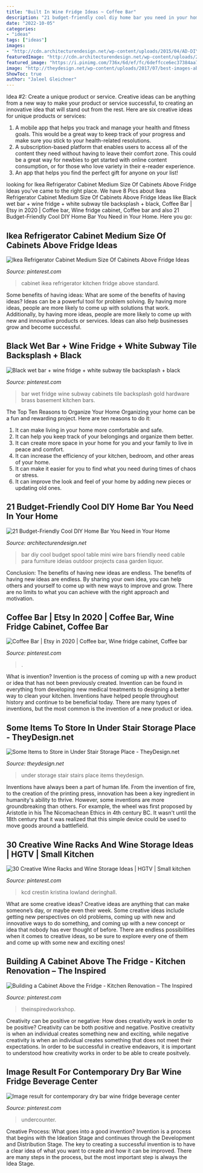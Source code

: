 ```yaml
---
title: "Built In Wine Fridge Ideas ~ Coffee Bar"
description: "21 budget-friendly cool diy home bar you need in your home"
date: "2022-10-05"
categories:
- "ideas"
tags: ["ideas"]
images:
- "http://cdn.architecturendesign.net/wp-content/uploads/2015/04/AD-DIY-Home-Bar-2.jpg"
featuredImage: "http://cdn.architecturendesign.net/wp-content/uploads/2015/04/AD-DIY-Home-Bar-2.jpg"
featured_image: "https://i.pinimg.com/736x/6d/ef/fc/6deffcce6ec37384aa707e67652842ea.jpg"
image: "http://theydesign.net/wp-content/uploads/2017/07/best-images-about-under-stairs-ideas-on-pinterest-storage-throughout-under-stair-storage-some-items-to-store-in-under-stair-storage-place.jpg"
ShowToc: true
author: "Jaleel Gleichner"
---
```



Idea #2: Create a unique product or service.
Creative ideas can be anything from a new way to make your product or service successful, to creating an innovative idea that will stand out from the rest. Here are six creative ideas for unique products or services: 
1. A mobile app that helps you track and manage your health and fitness goals. This would be a great way to keep track of your progress and make sure you stick to your health-related resolutions. 
2. A subscription-based platform that enables users to access all of the content they need without having to leave their comfort zone. This could be a great way for newbies to get started with online content consumption, or for those who love variety in their e-reader experience. 
3. An app that helps you find the perfect gift for anyone on your list!

	

		
looking for Ikea Refrigerator Cabinet Medium Size Of Cabinets Above Fridge Ideas you've came to the right place. We have 8 Pics about Ikea Refrigerator Cabinet Medium Size Of Cabinets Above Fridge Ideas like Black wet bar + wine fridge + white subway tile backsplash + black, Coffee Bar | Etsy in 2020 | Coffee bar, Wine fridge cabinet, Coffee bar and also 21 Budget-Friendly Cool DIY Home Bar You Need in Your Home. Here you go:
		
    
## Ikea Refrigerator Cabinet Medium Size Of Cabinets Above Fridge Ideas

<img loading=lazy src="https://i.pinimg.com/736x/a0/7a/93/a07a93a19d45e9d7d83aedd79eab8c2a.jpg" onerror="this.onerror=null;this.src='https://tse3.mm.bing.net/th?id=OIP.V6mu9I79xYkvnkcndQaZXQHaLH&amp;pid=15.1';" alt="Ikea Refrigerator Cabinet Medium Size Of Cabinets Above Fridge Ideas">

_Source: pinterest.com_

>cabinet ikea refrigerator kitchen fridge above standard. 

	

Some benefits of having ideas: What are some of the benefits of having ideas?
Ideas can be a powerful tool for problem solving. By having more ideas, people are more likely to come up with solutions that work. Additionally, by having more ideas, people are more likely to come up with new and innovative products or services. Ideas can also help businesses grow and become successful.

    
## Black Wet Bar + Wine Fridge + White Subway Tile Backsplash + Black

<img loading=lazy src="https://i.pinimg.com/736x/cb/67/00/cb670057a76334e2fa3ddaec6c0a7ccf.jpg" onerror="this.onerror=null;this.src='https://tse3.mm.bing.net/th?id=OIP.cEnVpcwwDNBecDG_TeQ9fQHaLH&amp;pid=15.1';" alt="Black wet bar + wine fridge + white subway tile backsplash + black">

_Source: pinterest.com_

>bar wet fridge wine subway cabinets tile backsplash gold hardware brass basement kitchen bars. 

	

The Top Ten Reasons to Organize Your Home
Organizing your home can be a fun and rewarding project. Here are ten reasons to do it: 
1. It can make living in your home more comfortable and safe.
2. It can help you keep track of your belongings and organize them better. 
3. It can create more space in your home for you and your family to live in peace and comfort. 
4. It can increase the efficiency of your kitchen, bedroom, and other areas of your home. 
5. It can make it easier for you to find what you need during times of chaos or stress. 
6. It can improve the look and feel of your home by adding new pieces or updating old ones. 

    
## 21 Budget-Friendly Cool DIY Home Bar You Need In Your Home

<img loading=lazy src="http://cdn.architecturendesign.net/wp-content/uploads/2015/04/AD-DIY-Home-Bar-2.jpg" onerror="this.onerror=null;this.src='https://tse2.mm.bing.net/th?id=OIP.qTqZfqwmLmWmakzlwJCINQHaKA&amp;pid=15.1';" alt="21 Budget-Friendly Cool DIY Home Bar You Need in Your Home">

_Source: architecturendesign.net_

>bar diy cool budget spool table mini wire bars friendly need cable para furniture ideias outdoor projects casa garden liquor. 

	

Conclusion: The benefits of having new ideas are endless.
The benefits of having new ideas are endless. By sharing your own idea, you can help others and yourself to come up with new ways to improve and grow. There are no limits to what you can achieve with the right approach and motivation.

    
## Coffee Bar | Etsy In 2020 | Coffee Bar, Wine Fridge Cabinet, Coffee Bar

<img loading=lazy src="https://i.pinimg.com/736x/de/60/63/de6063a4861adf9af049a6358f677d46.jpg" onerror="this.onerror=null;this.src='https://tse3.mm.bing.net/th?id=OIP.mRxiuooLec48Gy43rXsbpQHaJ3&amp;pid=15.1';" alt="Coffee Bar | Etsy in 2020 | Coffee bar, Wine fridge cabinet, Coffee bar">

_Source: pinterest.com_

>. 

	

What is invention?
Invention is the process of coming up with a new product or idea that has not been previously created. Invention can be found in everything from developing new medical treatments to designing a better way to clean your kitchen. Inventions have helped people throughout history and continue to be beneficial today. There are many types of inventions, but the most common is the invention of a new product or idea.

    
## Some Items To Store In Under Stair Storage Place - TheyDesign.net

<img loading=lazy src="http://theydesign.net/wp-content/uploads/2017/07/best-images-about-under-stairs-ideas-on-pinterest-storage-throughout-under-stair-storage-some-items-to-store-in-under-stair-storage-place.jpg" onerror="this.onerror=null;this.src='https://tse3.mm.bing.net/th?id=OIP.pw6EandPg4vhyFwVOJZaYQHaLH&amp;pid=15.1';" alt="Some Items to Store in Under Stair Storage Place - TheyDesign.net">

_Source: theydesign.net_

>under storage stair stairs place items theydesign. 

	

Inventions have always been a part of human life. From the invention of fire, to the creation of the printing press, innovation has been a key ingredient in humanity's ability to thrive. However, some inventions are more groundbreaking than others. For example, the wheel was first proposed by Aristotle in his The Nicomachean Ethics in 4th century BC. It wasn't until the 18th century that it was realized that this simple device could be used to move goods around a battlefield.

    
## 30 Creative Wine Racks And Wine Storage Ideas | HGTV | Small Kitchen

<img loading=lazy src="https://i.pinimg.com/736x/7a/ad/67/7aad67c809f3a447a4d586cb66f91f6a.jpg" onerror="this.onerror=null;this.src='https://tse1.mm.bing.net/th?id=OIP.hMuQ2NjyfmpcMbJYk07cvgHaJ4&amp;pid=15.1';" alt="30 Creative Wine Racks and Wine Storage Ideas | HGTV | Small kitchen">

_Source: pinterest.com_

>kcd crestin kristina lowland deringhall. 

	

What are some creative ideas?
Creative ideas are anything that can make someone’s day, or maybe even their week. Some creative ideas include getting new perspectives on old problems, coming up with new and innovative ways to do something, and coming up with a new concept or idea that nobody has ever thought of before. There are endless possibilities when it comes to creative ideas, so be sure to explore every one of them and come up with some new and exciting ones!

    
## Building A Cabinet Above The Fridge - Kitchen Renovation – The Inspired

<img loading=lazy src="https://i.pinimg.com/736x/6d/ef/fc/6deffcce6ec37384aa707e67652842ea.jpg" onerror="this.onerror=null;this.src='https://tse2.mm.bing.net/th?id=OIP.rXXYBOKThwIHxfQCRy8I9wHaLf&amp;pid=15.1';" alt="Building a Cabinet Above the Fridge - Kitchen Renovation – The Inspired">

_Source: pinterest.com_

>theinspiredworkshop. 

	

Creativity can be positive or negative: How does creativity work in order to be positive?
Creativity can be both positive and negative. Positive creativity is when an individual creates something new and exciting, while negative creativity is when an individual creates something that does not meet their expectations. In order to be successful in creative endeavors, it is important to understood how creativity works in order to be able to create positvely.

    
## Image Result For Contemporary Dry Bar Wine Fridge Beverage Center

<img loading=lazy src="https://i.pinimg.com/736x/1a/52/ee/1a52eed68eb046bbd22173e872ff0f85.jpg" onerror="this.onerror=null;this.src='https://tse4.mm.bing.net/th?id=OIP.6anbaUG5Djqr5TIYzQ3DQwHaF6&amp;pid=15.1';" alt="Image result for contemporary dry bar wine fridge beverage center">

_Source: pinterest.com_

>undercounter. 

	

Creative Process: What goes into a good invention?
Invention is a process that begins with the Ideation Stage and continues through the Development and Distribution Stage. The key to creating a successful invention is to have a clear idea of what you want to create and how it can be improved. There are many steps in the process, but the most important step is always the Idea Stage.

